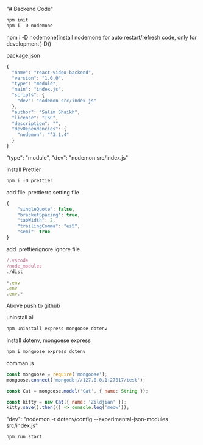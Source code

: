 "# Backend Code" 

````js
npm init
npm i -D nodemone
````
npm i -D nodemone(install nodemone for auto restart/refresh code, only for development(-D))

package.json
````js
{
  "name": "react-video-backend",
  "version": "1.0.0",
  "type": "module",
  "main": "index.js",
  "scripts": {
    "dev": "nodemon src/index.js"
  },
  "author": "Salim Shaikh",
  "license": "ISC",
  "description": "",
  "devDependencies": {
    "nodemon": "^3.1.4"
  }
}

````
"type": "module",
"dev": "nodemon src/index.js"


Install Prettier
````js
npm i -D prettier
````
add file .prettierrc setting file
````js
{
    "singleQuote": false,
    "bracketSpacing": true,
    "tabWidth": 2,
    "trailingComma": "es5",
    "semi": true
}
````

add .prettierignore ignore file
````js
/.vscode
/node_modules
./dist

*.env
.env
.env.*
````
Above push to github

uninstall all
````js
npm uninstall express mongoose dotenv
````

Install dotenv, mongoese express
````js
npm i mongoose express dotenv
````

comman js
````js
const mongoose = require('mongoose');
mongoose.connect('mongodb://127.0.0.1:27017/test');

const Cat = mongoose.model('Cat', { name: String });

const kitty = new Cat({ name: 'Zildjian' });
kitty.save().then(() => console.log('meow'));
````

"dev": "nodemon -r dotenv/config --experimental-json-modules src/index.js"

````js
npm run start
````